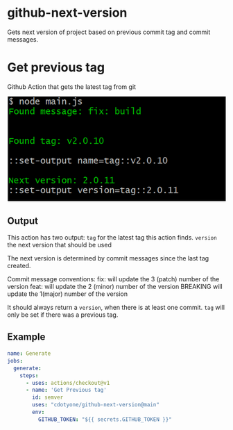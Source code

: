 # github-next-version
Gets next version of project based on previous commit tag and commit messages.

# Get previous tag

Github Action that gets the latest tag from git

![Example output showing this action in action](images/output.png)

## Output

This action has two output: 
    `tag` for the latest tag this action finds.
    `version` the next version that should be used 

The next version is determined by commit messages since the last tag created.

Commit message conventions:
fix: will update the 3 (patch) number of the version
feat: will update the 2 (minor) number of the version
BREAKING will update the 1(major) number of the version

It should always return a `version`, when there is at least one commit.
`tag` will only be set if there was a previous tag.

## Example

```yaml
name: Generate
jobs:
  generate:
    steps:
      - uses: actions/checkout@v1
      - name: 'Get Previous tag'
        id: semver
        uses: "cdotyone/github-next-version@main"
        env:
          GITHUB_TOKEN: "${{ secrets.GITHUB_TOKEN }}"
```

